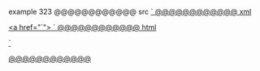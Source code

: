 example 323
@@@@@@@@@@@@ src
<a href="`">`
@@@@@@@@@@@@ xml
<?xml version="1.0" encoding="UTF-8"?>
<!DOCTYPE document SYSTEM "CommonMark.dtd">
<document xmlns="http://commonmark.org/xml/1.0">
  <paragraph>
    <html_inline>&lt;a href=&quot;`&quot;&gt;</html_inline>
    <text>`</text>
  </paragraph>
</document>
@@@@@@@@@@@@ html
<p><a href="`">`</p>
@@@@@@@@@@@@
